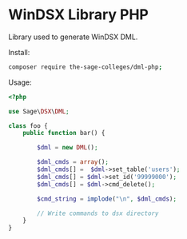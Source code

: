# WinDSX Library PHP

Library used to generate WinDSX DML.

Install:

```bash
composer require the-sage-colleges/dml-php;
```

Usage:

```php
<?php

use Sage\DSX\DML;

class foo {
	public function bar() {

        $dml = new DML();

        $dml_cmds = array();
        $dml_cmds[] =  $dml->set_table('users');
        $dml_cmds[] = $dml->set_id('99999000');
        $dml_cmds[] = $dml->cmd_delete();

        $cmd_string = implode("\n", $dml_cmds);

        // Write commands to dsx directory
    }
}

```
